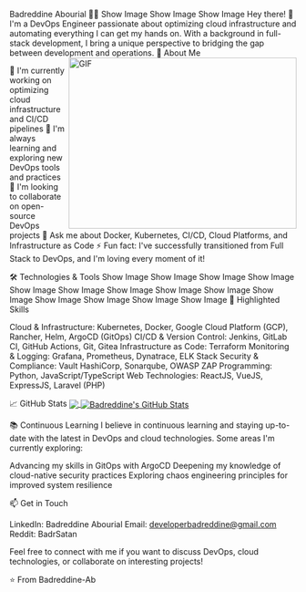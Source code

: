 Badreddine Abourial 👨‍💻
Show Image
Show Image
Show Image
Hey there! 👋
I'm a DevOps Engineer passionate about optimizing cloud infrastructure and automating everything I can get my hands on. With a background in full-stack development, I bring a unique perspective to bridging the gap between development and operations.
<img align="right" alt="GIF" src="https://media.giphy.com/media/SWoSkN6DxTszqIKEqv/giphy.gif" width="400" height="300" />
🚀 About Me

🔭 I'm currently working on optimizing cloud infrastructure and CI/CD pipelines
🌱 I'm always learning and exploring new DevOps tools and practices
👯 I'm looking to collaborate on open-source DevOps projects
💬 Ask me about Docker, Kubernetes, CI/CD, Cloud Platforms, and Infrastructure as Code
⚡ Fun fact: I've successfully transitioned from Full Stack to DevOps, and I'm loving every moment of it!

🛠️ Technologies & Tools
Show Image
Show Image
Show Image
Show Image
Show Image
Show Image
Show Image
Show Image
Show Image
Show Image
Show Image
Show Image
Show Image
Show Image
🌟 Highlighted Skills

Cloud & Infrastructure: Kubernetes, Docker, Google Cloud Platform (GCP), Rancher, Helm, ArgoCD (GitOps)
CI/CD & Version Control: Jenkins, GitLab CI, GitHub Actions, Git, Gitea
Infrastructure as Code: Terraform
Monitoring & Logging: Grafana, Prometheus, Dynatrace, ELK Stack
Security & Compliance: Vault HashiCorp, Sonarqube, OWASP ZAP
Programming: Python, JavaScript/TypeScript
Web Technologies: ReactJS, VueJS, ExpressJS, Laravel (PHP)

📈 GitHub Stats
<a href="https://github.com/Badreddine-Ab">
  <img align="center" src="https://github-readme-stats.vercel.app/api/top-langs/?username=Badreddine-Ab&hide=java,html,tex&title_color=ffffff&text_color=c9cacc&icon_color=2bbc8a&bg_color=1d1f21&langs_count=3" />
</a>
<a href="https://github.com/Badreddine-Ab">
  <img align="center" src="https://github-readme-stats.vercel.app/api?username=Badreddine-Ab&show_icons=true&line_height=27&count_private=true&title_color=ffffff&text_color=c9cacc&icon_color=2bbc8a&bg_color=1d1f21" alt="Badreddine's GitHub Stats" />
</a>


📚 Continuous Learning
I believe in continuous learning and staying up-to-date with the latest in DevOps and cloud technologies. Some areas I'm currently exploring:

Advancing my skills in GitOps with ArgoCD
Deepening my knowledge of cloud-native security practices
Exploring chaos engineering principles for improved system resilience

📫 Get in Touch

LinkedIn: Badreddine Abourial
Email: developerbadreddine@gmail.com
Reddit: BadrSatan

Feel free to connect with me if you want to discuss DevOps, cloud technologies, or collaborate on interesting projects!

⭐️ From Badreddine-Ab

